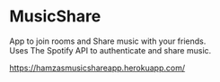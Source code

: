 # MusicShare
App to join rooms and Share music with your friends.  
Uses The Spotify API to authenticate and share music. 

https://hamzasmusicshareapp.herokuapp.com/
